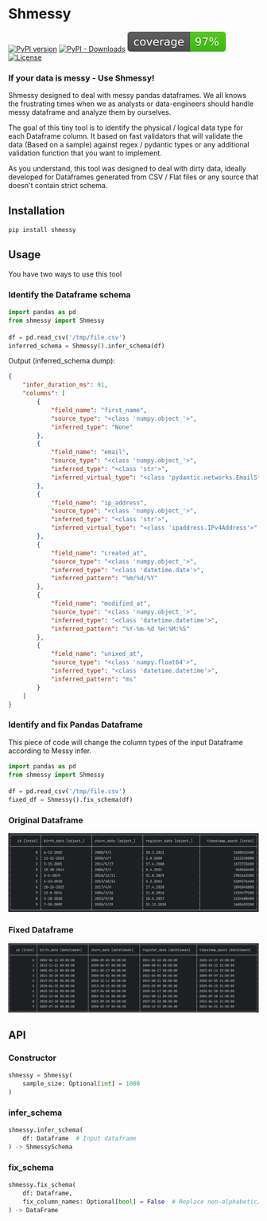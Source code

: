 # Shmessy
[![PyPI version](https://badge.fury.io/py/shmessy.svg)](https://badge.fury.io/py/shmessy)
[![PyPI - Downloads](https://img.shields.io/pypi/dm/shmessy)](https://pypi.org/project/shmessy/)
![Coverage report](https://raw.githubusercontent.com/ohadmata/shmessy/main/assets/coverage.svg)
[![License](https://img.shields.io/:license-MIT-blue.svg)](https://opensource.org/license/mit/)
### If your data is messy - Use Shmessy!

Shmessy designed to deal with messy pandas dataframes.
We all knows the frustrating times when we as analysts or data-engineers should handle messy dataframe and analyze them by ourselves.

The goal of this tiny tool is to identify the physical / logical data type for each Dataframe column.
It based on fast validators that will validate the data (Based on a sample) against regex / pydantic types or any additional validation function that you want to implement.

As you understand, this tool was designed to deal with dirty data, 
ideally developed for Dataframes generated from CSV / Flat files or any source that doesn't contain strict schema.

## Installation
```python
pip install shmessy
```

## Usage

You have two ways to use this tool

### Identify the Dataframe schema
```python
import pandas as pd
from shmessy import Shmessy

df = pd.read_csv('/tmp/file.csv')
inferred_schema = Shmessy().infer_schema(df)
```

Output (inferred_schema dump):
```json
{
    "infer_duration_ms": 91,
    "columns": [
        {
            "field_name": "first_name",
            "source_type": "<class 'numpy.object_'>",
            "inferred_type": "None"
        },
        {
            "field_name": "email",
            "source_type": "<class 'numpy.object_'>",
            "inferred_type": "<class 'str'>",
            "inferred_virtual_type": "<class 'pydantic.networks.EmailStr'>"
        },
        {
            "field_name": "ip_address",
            "source_type": "<class 'numpy.object_'>",
            "inferred_type": "<class 'str'>",
            "inferred_virtual_type": "<class 'ipaddress.IPv4Address'>"
        },
        {
            "field_name": "created_at",
            "source_type": "<class 'numpy.object_'>",
            "inferred_type": "<class 'datetime.date'>",
            "inferred_pattern": "%m/%d/%Y"
        },
        {
            "field_name": "modified_at",
            "source_type": "<class 'numpy.object_'>",
            "inferred_type": "<class 'datetime.datetime'>",
            "inferred_pattern": "%Y-%m-%d %H:%M:%S"
        },
        {
            "field_name": "unixed_at",
            "source_type": "<class 'numpy.float64'>",
            "inferred_type": "<class 'datetime.datetime'>",
            "inferred_pattern": "ms"
        }
    ]
}
```

### Identify and fix Pandas Dataframe
This piece of code will change the column types of the input Dataframe according to Messy infer.
```python
import pandas as pd
from shmessy import Shmessy

df = pd.read_csv('/tmp/file.csv')
fixed_df = Shmessy().fix_schema(df)
```

### Original Dataframe
![Original Dataframe](https://raw.githubusercontent.com/ohadmata/shmessy/main/assets/screenshot_1.png)

### Fixed Dataframe
![After fix](https://raw.githubusercontent.com/ohadmata/shmessy/main/assets/screenshot_2.png)


## API

### Constructor
```python
shmessy = Shmessy(
    sample_size: Optional[int] = 1000
)
```

### infer_schema
```python
shmessy.infer_schema(
    df: Dataframe  # Input dataframe
) -> ShmessySchema
```

### fix_schema
```python
shmessy.fix_schema(
    df: Dataframe,
    fix_column_names: Optional[bool] = False  # Replace non-alphabetic/numeric chars with underscore
) -> DataFrame
```
